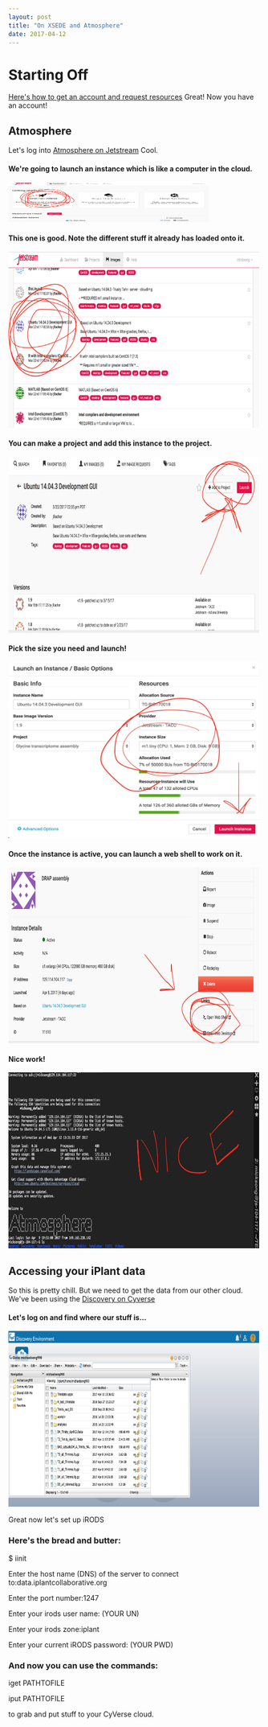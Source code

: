 ```yaml
---
layout: post
title: "On XSEDE and Atmosphere"
date: 2017-04-12
---
```

# Starting Off

[Here's how to get an account and request resources](https://iujetstream.atlassian.net/wiki/display/JWT/Jetstream+Allocations)
Great! Now you have an account!

## Atmosphere
Let's log into [Atmosphere on Jetstream](https://auth.globus.org/p/login?redirect_uri=%2Fv2%2Foauth2%2Fauthorize%3Fscope%3Dopenid%2Bemail%2Bprofile%2Burn%253Aglobus%253Aauth%253Ascope%253Ause.jetstream-cloud.org%253Aall%26redirect_uri%3Dhttps%253A%252F%252Fuse.jetstream-cloud.org%252Foauth2.0%252FcallbackAuthorize%26response_type%3Dcode%26client_id%3D0bf57b67-5f5c-4b45-be39-6dbf136dcca8%26access_type%3Donline%26authentication_hint%3D36007761-2cf2-4e74-a068-7473afc1d054&client_id=0bf57b67-5f5c-4b45-be39-6dbf136dcca8)
Cool.

#### We're going to launch an instance which is like a computer in the cloud.
<img src="/images/AT1.jpg" width="400" height="80"  alt="I am the fern">

#### This one is good. Note the different stuff it already has loaded onto it.
<img src="/images/AT2.jpg" width="500" height="350"   alt="I am the fern">

#### You can make a project and add this instance to the project.
<img src="/images/AT3.jpg" width="500" height="350"    alt="I am the fern">

#### Pick the size you need and launch!
<img src="/images/AT4.jpg" width="500" height="350"  alt="I am the fern">

#### Once the instance is active, you can launch a web shell to work on it.
<img src="/images/AT5.jpg" width="500" height="350"  alt="I am the fern">

#### Nice work!
<img src="/images/AT6.jpg" width="500" height="350"  alt="I am the fern">

## Accessing your iPlant data
So this is pretty chill. But we need to get the data from our other cloud. We've been using the [Discovery on Cyverse](https://de.cyverse.org/de/)

#### Let's log on and find where our stuff is...
<img src="/images/AT7.jpg" width="500" height="350"  alt="I am the fern">

Great now let's set up iRODS

### Here's the bread and butter:
$ iinit

Enter the host name (DNS) of the server to connect to:data.iplantcollaborative.org

Enter the port number:1247

Enter your irods user name: (YOUR UN)

Enter your irods zone:iplant

Enter your current iRODS password: (YOUR PWD)


### And now you can use the commands:

iget PATHTOFILE

iput PATHTOFILE

to grab and put stuff to your CyVerse cloud.

